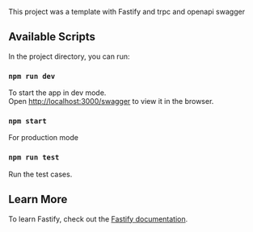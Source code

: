 
This project was a template with Fastify and trpc and openapi swagger

## Available Scripts

In the project directory, you can run:

### `npm run dev`

To start the app in dev mode.\
Open [http://localhost:3000/swagger](http://localhost:3000/swagger) to view it in the browser.

### `npm start`

For production mode

### `npm run test`

Run the test cases.

## Learn More

To learn Fastify, check out the [Fastify documentation](https://www.fastify.io/docs/latest/).

